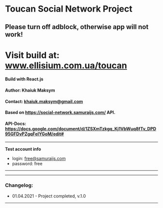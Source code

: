 

# Toucan Social Network Project

## Please turn off adblock, otherwise app will not work!
# Visit build at: www.ellisium.com.ua/toucan
####  Build with React.js



#### Author: Khaiuk Maksym
#### Contact: khaiuk.maksym@gmail.com
#### Based on https://social-network.samuraijs.com/ API.
#### API-Docs: https://docs.google.com/document/d/1ZSXmTzkgq_Kj1VbWuq8fTv_DPD95GFDvPZgqFeIYGoM/edit#

---
**Test account info**
- login: free@samuraijs.com
- password: free
---

---
### Changelog:

- 01.04.2021 - Project completed, v.1.0

---